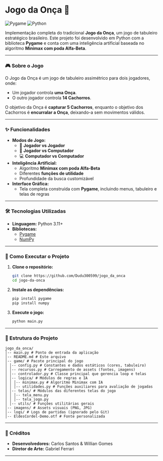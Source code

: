 # Jogo da Onça 🐆

![Pygame](https://img.shields.io/badge/Made%20with-Pygame-1f4c8b?style=for-the-badge&logo=pygame)
![Python](https://img.shields.io/badge/Python-3.11+-blue?style=for-the-badge&logo=python)

Implementação completa do tradicional **Jogo da Onça**, um jogo de tabuleiro estratégico brasileiro. Este projeto foi desenvolvido em Python com a biblioteca **Pygame** e conta com uma inteligência artificial baseada no algoritmo **Minimax com poda Alfa-Beta**.

---

### 🎮 Sobre o Jogo

O Jogo da Onça é um jogo de tabuleiro assimétrico para dois jogadores, onde:

* Um jogador controla **uma Onça**.
* O outro jogador controla **14 Cachorros**.

O objetivo da Onça é **capturar 5 Cachorros**, enquanto o objetivo dos Cachorros é **encurralar a Onça**, deixando-a sem movimentos válidos.


---

### ✨ Funcionalidades

* **Modos de Jogo:**
  * 👤 **Jogador vs Jogador**
  * 🤖 **Jogador vs Computador**
  * 💻 **Computador vs Computador**
* **Inteligência Artificial:**
  * Algoritmo **Minimax com poda Alfa-Beta**
  * Diferentes **funções de utilidade**
  * Profundidade da busca customizável
* **Interface Gráfica:**
  * Tela completa construída com **Pygame**, incluindo menus, tabuleiro e telas de regras

---

### 🛠️ Tecnologias Utilizadas

* **Linguagem:** Python 3.11+
* **Bibliotecas:**
  * [Pygame](https://www.pygame.org/)
  * [NumPy](https://numpy.org/)

---

### 🚀 Como Executar o Projeto

1. **Clone o repositório:**
    ```bash
    git clone https://github.com/Dudu300599/jogo_da_onca
    cd jogo-da-onca
    ```

2. **Instale as dependências:**
    ```bash
    pip install pygame
    pip install numpy
    ```

3. **Execute o jogo:**
    ```bash
    python main.py
    ```

---

### 📂 Estrutura do Projeto

```
jogo_da_onca/
│-- main.py # Ponto de entrada da aplicação
│-- README.md # Este arquivo
│-- game/ # Pacote principal do jogo
│ │-- config.py # Constantes e dados estáticos (cores, tabuleiro)
│ │-- recursos.py # Carregamento de assets (fontes, imagens)
│ │-- controlador.py # Classe principal que gerencia loop e telas
│ │-- logica/ # Módulos de regras e IA
│ │ │-- minimax.py # Algoritmo Minimax com IA
│ │ │-- utilidades.py # Funções auxiliares para avaliação de jogadas
│ │-- telas/ # Módulos das diferentes telas do jogo
│ │ │-- tela_menu.py
│ │ │-- tela_jogo.py
│ │-- utils/ # Funções utilitárias gerais
│-- imagens/ # Assets visuais (PNG, JPG)
│-- logs/ # Logs de partidas (ignorado pelo Git)
│-- EldesCordel-Demo.otf # Fonte personalizada

```


---

### 👥 Créditos

* **Desenvolvedores:** Carlos Santos & Willian Gomes  
* **Diretor de Arte:** Gabriel Ferrari  

---

